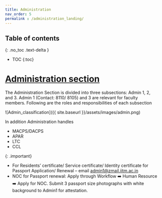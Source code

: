 ```yaml
---
title: Administration
nav_order: 5
permalink : /administration_landing/
---
```


## Table of contents
{: .no_toc .text-delta } 
* TOC
{:toc}

# [Administration section](https://admin.iitm.ac.in)

The Administration Section is divided into three subsections: Admin 1, 2, and 3. Admin 1 (Contact: 8110/ 8105) and 3 
are relevant for faculty members. Following are the roles and responsibilities of each subsection

![Admin_classification]({{ site.baseurl }}/assets/images/admin.png)

In addition Administration handles
 
* MACPS/DACPS
* APAR
* LTC
* CCL

{: .important}
* For Residents’ certificate/ Service certificate/ Identity certificate for Passport Application/ Renewal – 
email [admin1@zmail.iitm.ac.in](mailto:admin1@izmail.iitm.ac.in)
* NOC for Passport renewal: Apply through Workflow :arrow_right: Human Resource :arrow_right: Apply for NOC. Submit 3 passport size photographs with white background to Admin1 for attestation.
 